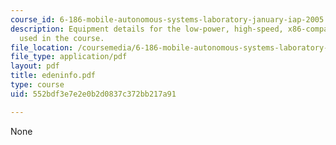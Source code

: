 ```yaml
---
course_id: 6-186-mobile-autonomous-systems-laboratory-january-iap-2005
description: Equipment details for the low-power, high-speed, x86-compatible microprocessor
  used in the course.
file_location: /coursemedia/6-186-mobile-autonomous-systems-laboratory-january-iap-2005/552bdf3e7e2e0b2d0837c372bb217a91_edeninfo.pdf
file_type: application/pdf
layout: pdf
title: edeninfo.pdf
type: course
uid: 552bdf3e7e2e0b2d0837c372bb217a91

---
```

None